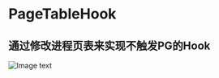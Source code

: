 # PageTableHook

## 通过修改进程页表来实现不触发PG的Hook

![Image text](https://github.com/Rythorndoran/PageTableHook/blob/master/QQ%E6%88%AA%E5%9B%BE20221204191827.png)

